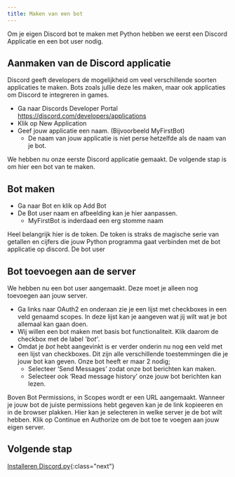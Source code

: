 ```yaml
---
title: Maken van een bot
---
```


Om je eigen Discord bot te maken met Python hebben we eerst een Discord Applicatie en een bot user nodig.

## Aanmaken van de Discord applicatie
Discord geeft developers de mogelijkheid om veel verschillende soorten applicaties te maken. Bots zoals jullie deze les maken, maar ook applicaties om Discord te integreren in games.

* Ga naar Discords Developer Portal https://discord.com/developers/applications
* Klik op New Application
* Geef jouw applicatie een naam. (Bijvoorbeeld MyFirstBot)
    * De naam van jouw applicatie is niet perse hetzelfde als de naam van je bot.

We hebben nu onze eerste Discord applicatie gemaakt. De volgende stap is om hier een bot van te maken.

## Bot maken

* Ga naar Bot en klik op Add Bot
* De Bot user naam en afbeelding kan je hier aanpassen. 
    * MyFirstBot is inderdaad een erg stomme naam

Heel belangrijk hier is de token. De token is straks de magische serie van getallen en cijfers die jouw Python programma gaat verbinden met de bot applicatie op discord. De bot user

## Bot toevoegen aan de server

We hebben nu een bot user aangemaakt. Deze moet je alleen nog toevoegen aan jouw server.
* Ga links naar OAuth2 en onderaan zie je een lijst met checkboxes in een veld genaamd scopes. In deze lijst kan je aangeven wat jij wilt wat je bot allemaal kan gaan doen.
* Wij willen een bot maken met basis bot functionaliteit. Klik daarom de checkbox met de label *'bot'*.
* Omdat je *bot* hebt aangevinkt is er verder onderin nu nog een veld met een lijst van checkboxes. Dit zijn alle verschillende toestemmingen die je jouw bot kan geven. Onze bot heeft er maar 2 nodig;
    * Selecteer ‘Send Messages’ zodat onze bot berichten kan maken.
    * Selecteer ook ‘Read message history’ onze jouw bot berichten kan lezen.

Boven Bot Permissions, in Scopes wordt er een URL aangemaakt. Wanneer je jouw bot de juiste permissions hebt gegeven kan je de link kopieeren en in de browser plakken. 
Hier kan je selecteren in welke server je de bot wilt hebben. Klik op Continue en Authorize om de bot toe te voegen aan jouw eigen server.

## Volgende stap
[Installeren Discord.py](../02-install-discordpy){:class="next"}